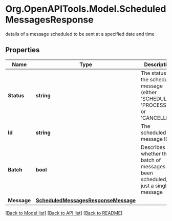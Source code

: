 # Org.OpenAPITools.Model.ScheduledMessagesResponse
details of a message scheduled to be sent at a specified date and time

## Properties

Name | Type | Description | Notes
------------ | ------------- | ------------- | -------------
**Status** | **string** | The status of the scheduled message (either &#39;SCHEDULED&#39;, &#39;PROCESSED&#39; or &#39;CANCELLED&#39;) | [optional] 
**Id** | **string** | The scheduled message ID | [optional] 
**Batch** | **bool** | Describes whether the a batch of messages has been scheduled, or just a single message | [optional] 
**Message** | [**ScheduledMessagesResponseMessage**](ScheduledMessagesResponseMessage.md) |  | [optional] 

[[Back to Model list]](../README.md#documentation-for-models) [[Back to API list]](../README.md#documentation-for-api-endpoints) [[Back to README]](../README.md)

